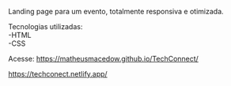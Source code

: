 Landing page para um evento, totalmente responsiva e otimizada.

Tecnologias utilizadas: <br>
-HTML <br>
-CSS

Acesse: https://matheusmacedow.github.io/TechConnect/

https://techconect.netlify.app/
